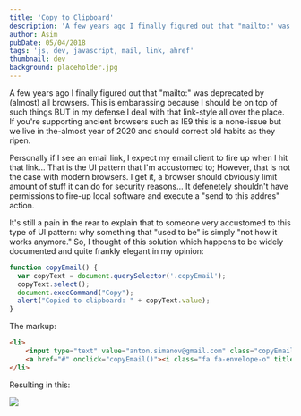 ```yaml
---
title: 'Copy to Clipboard'
description: 'A few years ago I finally figured out that "mailto:" was deprecated by (almost) all browsers. This is embarassing because I should be on top of such things BUT in my defense I deal with that link-style all over the place. If you''re supporting ancient browsers such as IE9 this is a none-issue but we live in the-almost year of 2020 and should correct old habits as they ripen.'
author: Asim
pubDate: 05/04/2018
tags: 'js, dev, javascript, mail, link, ahref'
thumbnail: dev
background: placeholder.jpg
---
```


A few years ago I finally figured out that "mailto:" was deprecated by (almost) all browsers. This is embarassing because I should be on top of such things BUT in my defense I deal with that link-style all over the place. If you're supporting ancient browsers such as IE9 this is a none-issue but we live in the-almost year of 2020 and should correct old habits as they ripen.  

Personally if I see an email link, I expect my email client to fire up when I hit that link... That is the UI pattern that I'm accustomed to; However, that is not the case with modern browsers. I get it, a browser should obviously limit amount of stuff it can do for security reasons... It defenetely shouldn't have permissions to fire-up local software and execute a "send to this addres" action. 

It's still a pain in the rear to explain that to someone very accustomed to this type of UI pattern: why something that "used to be" is simply "not how it works anymore." So, I thought of this solution which happens to be widely documented and quite frankly elegant in my opinion:

```js
function copyEmail() {
  var copyText = document.querySelector('.copyEmail');
  copyText.select();
  document.execCommand("Copy");
  alert("Copied to clipboard: " + copyText.value);
}
```

The markup:

```html
<li>
    <input type="text" value="anton.simanov@gmail.com" class="copyEmail" style="z-index:-100; opacity:0; position:absolute;">
    <a href="#" onclick="copyEmail()"><i class="fa fa-envelope-o" title="Copy to clipboard"></i></a>
</li>
```

Resulting in this:

![](/Media/blog/screenshot.JPG)